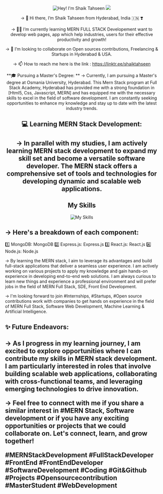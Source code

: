 <div align="center">

<div>
    <img src="https://readme-typing-svg.demolab.com?font=Operator+Mono&size=37&pause=1000&center=true&vCenter=true&width=600&lines=Hey%2C+I'm+Shaik Tahseen! 👋;Welcome+to+my+Profile! 🌟" alt="Hey! I'm Shaik Tahseen">
    <img src="./assets/line.gif">
  </div>
  

-> 👋 Hi there, I’m Shaik Tahseen from Hyderabad, India 🇮🇳 ❣️

-> 🌱👀 I’m currently learning MERN FULL STACK Developement want to develop web pages, app which help industries, users for their effective productivity and growth!
  
-> 💞️ I’m looking to collaborate on Open sources contributions, Freelancing & Startups in Hyderabad & USA.
  
-> 📫 How to reach me here is the link : https://linktr.ee/shaiktahseen

<!---
shaiktahseen/shaiktahseen is a ✨ special ✨ repository because its `README.md` (this file) appears on your GitHub profile.

You can click the Preview link to take a look at your changes.
--->

**🎓 Pursuing a Master's Degree:
**
-> Currently, I am pursuing a Master's degree at Osmania University, Hyderabad. This Mern Stack program at Full Stack Academy, Hyderabad has provided me with a strong foundation in [Html5, Css, Javascript, MERN] and has equipped me with the necessary skills to excel in the field of software development. I am constantly seeking opportunities to enhance my knowledge and stay up to date with the latest industry trends.


<h2>💻 Learning MERN Stack Development: <h2>

-> In parallel with my studies, I am actively learning MERN stack development to expand my skill set and become a versatile software developer. The MERN stack offers a comprehensive set of tools and technologies for developing dynamic and scalable web applications. 


<h2>My Skills</h2>
    <img src="https://skillicons.dev/icons?i=mongodb,express,react,nodejs,js,git,html,css" alt="My Skills" />
  </div>

  <h2>-> Here's a breakdown of each component:</h2>

1️⃣ MongoDB: MongoDB
2️⃣ Express.js: Express.js
3️⃣ React.js: React.js
4️⃣ Node.js: Node.js

-> By learning the MERN stack, I aim to leverage its advantages and build full-stack applications that deliver a seamless user experience. I am actively working on various projects to apply my knowledge and gain hands-on experience in developing end-to-end web solutions. I am always curious to learn new things and experience a professional environment and will prefer jobs in the field of MERN Full Stack, SDE, Front End Development.

-> I'm looking forward to join #Internships, #Startups, #Open source contributions work with companies to get hands on experience in the field of MERN Full Stack, Software Web Development, Machine Learning & Artificial Intelligence.

<h2>✨ Future Endeavors:<h2>

-> As I progress in my learning journey, I am excited to explore opportunities where I can contribute my skills in MERN stack development. I am particularly interested in roles that involve building scalable web applications, collaborating with cross-functional teams, and leveraging emerging technologies to drive innovation.

-> Feel free to connect with me if you share a similar interest in #MERN Stack, Software development or if you have any exciting opportunities or projects that we could collaborate on. Let's connect, learn, and grow together!

#MERNStackDevelopment #FullStackDeveloper #FrontEnd #FrontEndDeveloper #SoftwareDevelopment #Coding #Git&Github #Projects #Opensourcecontribution #MasterStudent #WebDevelopment
